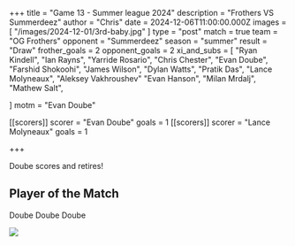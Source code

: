 +++
title = "Game 13 - Summer league 2024"
description = "Frothers VS Summerdeez"
author = "Chris"
date = 2024-12-06T11:00:00.000Z
images = [ "/images/2024-12-01/3rd-baby.jpg" ]
type = "post"
match = true
team = "OG Frothers"
opponent = "Summerdeez"
season = "summer"
result = "Draw"
frother_goals = 2
opponent_goals = 2
xi_and_subs = [
  "Ryan Kindell",
  "Ian Rayns",
  "Yarride Rosario",
  "Chris Chester",
  "Evan Doube",
  "Farshid Shokoohi",
  "James Wilson",
  "Dylan Watts",
  "Pratik Das",
  "Lance Molyneaux",
  "Aleksey Vakhroushev"
  "Evan Hanson",
  "Milan Mrdalj",
  "Mathew Salt",

]
motm = "Evan Doube"

[[scorers]]
scorer = "Evan Doube"
goals = 1
[[scorers]]
scorer = "Lance Molyneaux"
goals = 1

+++

Doube scores and retires! 

## Player of the Match 
Doube Doube Doube

![](/images/2024-12-01/lance2.jpg)

